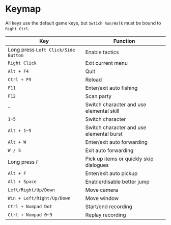 # Keymap

All keys use the default game keys, but `Swtich Run/Walk` must be bound to
`Right Ctrl`.

| Key                                 | Function                                 |
| ----------------------------------- | ---------------------------------------- |
| Long press `Left Click/Side Button` | Enable tactics                           |
| `Right Click`                       | Exit current menu                        |
| `Alt + F4`                          | Quit                                     |
| `Ctrl + F5`                         | Reload                                   |
| `F11`                               | Enter/exit auto fishing                  |
| `F12`                               | Scan party                               |
| `~`                                 | Switch character and use elemental skill |
| `1~5`                               | Switch character                         |
| `Alt + 1~5`                         | Switch character and use elemental burst |
| `Alt + W`                           | Enter/exit auto forwarding               |
| `W / S`                             | Exit auto forwarding                     |
| Long press `F`                      | Pick up items or quickly skip dialogues  |
| `Alt + F`                           | Enter/exit auto pickup                   |
| `Alt + Space`                       | Enable/disable better jump               |
| `Left/Right/Up/Down`                | Move camera                              |
| `Win + Left/Right/Up/Down`          | Move window                              |
| `Ctrl + Numpad Dot`                 | Start/end recording                      |
| `Ctrl + Numpad 0~9`                 | Replay recording                         |
